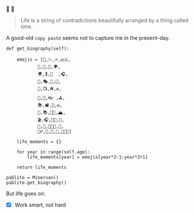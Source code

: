 :egg: :whale:

> Life is a string of contradictions beautifully arranged by a thing called time.

A good-old `copy paste` seems not to capture me in the present-day.

```
def get_biography(self):

	emojis = [🗽,📉,➡️,🇲🇽,
			🎨,🥥,🥛,🌍,
			🌍,🏌,🚊  ,🎧,
			🏀,🎭,🧳,🥋,
			🏉,📺,⚽️,♻️,
			🌈,🎰,👓 ,⛳️,
			📚,📽,🧳,♻️,
			🎥,📚,🏳️‍🌈,🏔,
			🎬,🎧,🧘🏽,🎾,
			🎥,🌺,👨🏽‍🎓,🏰,
			🚵‍♂️,🦄,🧠,🤿,🧑🏽‍💻]

	life_moments = {}

	for year in range(self.age):
		life_moments[year] = emojis[year*2-1:year*2+1]

	return life_moments 

pablito = Minervan() 
pablito.get_biography()

```
But life goes on: <br>
- [x] Work smart, not hard

